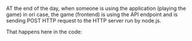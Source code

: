 AT the end of the day, 
when someone is using the application (playing the game) in ori case, the game (frontend) is using the API endpoint and is sending POST HTTP request to the HTTP server run by node.js.

That happens here in the code:
